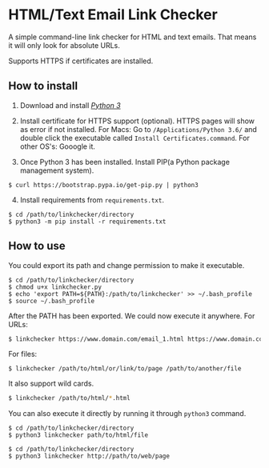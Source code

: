 # HTML/Text Email Link Checker

A simple command-line link checker for HTML and text emails.
That means it will only look for absolute URLs.

Supports HTTPS if certificates are installed.


## How to install

1. Download and install [_Python 3_](https://www.python.org/downloads/)

2. Install certificate for HTTPS support (optional). HTTPS pages will show as error if not installed.
   For Macs: Go to `/Applications/Python 3.6/` and double click the executable called `Install Certificates.command`.
   For other OS's: Gooogle it.

3. Once Python 3 has been installed. Install PIP(a Python package management system).

```shell
$ curl https://bootstrap.pypa.io/get-pip.py | python3
```

4. Install requirements from `requirements.txt`.

```shell
$ cd /path/to/linkchecker/directory
$ python3 -m pip install -r requirements.txt
```

## How to use
You could export its path and change permission to make it executable. 

```shell
$ cd /path/to/linkchecker/directory
$ chmod u+x linkchecker.py
$ echo 'export PATH=${PATH}:/path/to/linkchecker' >> ~/.bash_profile
$ source ~/.bash_profile
```

After the PATH has been exported. We could now execute it anywhere.
For URLs:
```bash
$ linkchecker https://www.domain.com/email_1.html https://www.domain.com/email_2.html
```

For files:
```shell
$ linkchecker /path/to/html/or/link/to/page /path/to/another/file
```

It also support wild cards.
```bash
$ linkchecker /path/to/html/*.html
```

You can also execute it directly by running it through `python3` command.

```shell
$ cd /path/to/linkchecker/directory
$ python3 linkchecker path/to/html/file
```

```shell
$ cd /path/to/linkchecker/directory
$ python3 linkchecker http://path/to/web/page
```